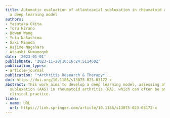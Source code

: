 ```yaml
---
title: Automatic evaluation of atlantoaxial subluxation in rheumatoid arthritis by
  a deep learning model
authors:
- Yasutaka Okita
- Toru Hirano
- Bowen Wang
- Yuta Nakashima
- Saki Minoda
- Hajime Nagahara
- Atsushi Kumanogoh
date: '2023-01-01'
publishDate: '2023-11-28T10:16:24.511460Z'
publication_types:
- article-journal
publication: '*Arthritis Research & Therapy*'
doi: https://doi.org/10.1186/s13075-023-03172-x
abstract: This work aims to develop a deep learning model, assessing atlantoaxial
  subluxation (AAS) in rheumatoid arthritis (RA), which can often be ambiguous in
  clinical practice.
links:
- name: URL
  url: https://link.springer.com/article/10.1186/s13075-023-03172-x
---
```

